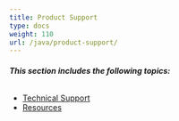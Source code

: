 ```yaml
---
title: Product Support
type: docs
weight: 110
url: /java/product-support/
---
```


###### **This section includes the following topics:** 
- [Technical Support](/slides/java/technical-support-html/)
- [Resources](/slides/java/resources-html/)

